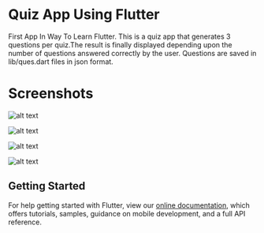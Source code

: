 # Quiz App Using Flutter

First App In Way To Learn Flutter.
This is a quiz app that generates 3 questions per quiz.The result is finally displayed depending upon the number of questions answered correctly by the user.
Questions are saved in lib/ques.dart files in json format.

# Screenshots
![alt text](https://github.com/shriyashwarghade/QUIZ-APP-FLUTTER/screenshot/Screenshot_1589297271.png?raw=true)

![alt text](https://github.com/shriyashwarghade/QUIZ-APP-FLUTTER/screenshot/Screenshot_1589297279.png?raw=true)

![alt text](https://github.com/shriyashwarghade/QUIZ-APP-FLUTTER/screenshot/Screenshot_1589297287.png?raw=true)

![alt text](https://github.com/shriyashwarghade/QUIZ-APP-FLUTTER/screenshot/Screenshot_1589297290.png?raw=true)


## Getting Started
For help getting started with Flutter, view our
[online documentation](https://flutter.dev/docs), which offers tutorials,
samples, guidance on mobile development, and a full API reference.

